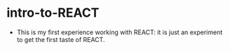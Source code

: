 # intro-to-REACT

- This is my first experience working with REACT: it is just an experiment to get the first taste of REACT.
